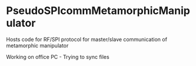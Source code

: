 # PseudoSPIcommMetamorphicManipulator
Hosts code for RF/SPI protocol for master/slave communication of metamorphic manipulator

Working on office PC - Trying to sync files
